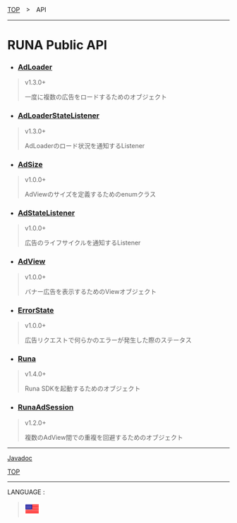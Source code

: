 [TOP](../#top)　>　API

---

# RUNA Public API

* ### [AdLoader](./AdLoader.md)
> v1.3.0+
>
> 一度に複数の広告をロードするためのオブジェクト

* ### [AdLoaderStateListener](./AdLoaderStateListener.md)
> v1.3.0+
>
> AdLoaderのロード状況を通知するListener

* ### [AdSize](./AdSize.md)
> v1.0.0+
>
> AdViewのサイズを定義するためのenumクラス

* ### [AdStateListener](./AdStateListener.md)
> v1.0.0+
>
> 広告のライフサイクルを通知するListener

* ### [AdView](./AdView.md)
> v1.0.0+
>
> バナー広告を表示するためのViewオブジェクト

* ### [ErrorState](./ErrorState.md)
> v1.0.0+
>
> 広告リクエストで何らかのエラーが発生した際のステータス

* ### [Runa](./Runa.md)
> v1.4.0+
>
> Runa SDKを起動するためのオブジェクト

* ### [RunaAdSession](./RunaAdSession.md)
> v1.2.0+
>
> 複数のAdView間での重複を回避するためのオブジェクト

---

[Javadoc](https://rakuten-ads.github.io/products/runa/android/javadoc/index.html)

[TOP](../#top)

---
LANGUAGE :
> [![en](/doc/lang/en.png)](/doc/api/README.md)
